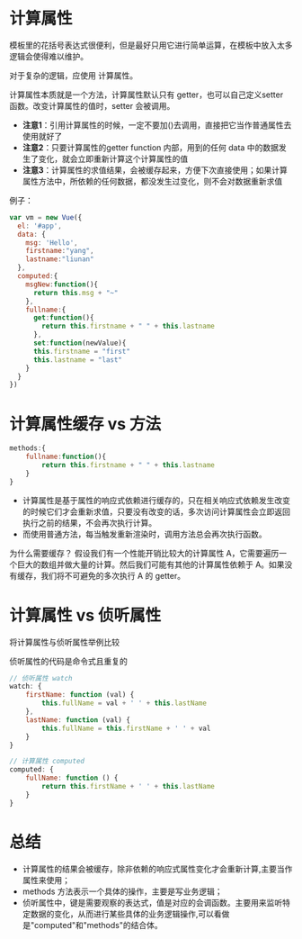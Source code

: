 # 计算属性
模板里的花括号表达式很便利，但是最好只用它进行简单运算，在模板中放入太多逻辑会使得难以维护。

对于复杂的逻辑，应使用 计算属性。

计算属性本质就是一个方法，计算属性默认只有 getter，也可以自己定义setter 函数。改变计算属性的值时，setter 会被调用。

- **注意1**：引用计算属性的时候，一定不要加()去调用，直接把它当作普通属性去使用就好了
- **注意2**：只要计算属性的getter function 内部，用到的任何 data 中的数据发生了变化，就会立即重新计算这个计算属性的值
- **注意3**：计算属性的求值结果，会被缓存起来，方便下次直接使用；如果计算属性方法中，所依赖的任何数据，都没发生过变化，则不会对数据重新求值

例子：
```javascript
var vm = new Vue({
  el: '#app',
  data: {
    msg: 'Hello',
    firstname:"yang",
    lastname:"liunan"
  },
  computed:{
    msgNew:function(){
      return this.msg + "~"
    },
    fullname:{
      get:function(){
        return this.firstname + " " + this.lastname
      },
      set:function(newValue){
      this.firstname = "first"
      this.lastname = "last"
    }
  }
})
```
# 计算属性缓存 vs 方法

```javascript
methods:{
    fullname:function(){
        return this.firstname + " " + this.lastname
    }
}
```
- 计算属性是基于属性的响应式依赖进行缓存的，只在相关响应式依赖发生改变的时候它们才会重新求值，只要没有改变的话，多次访问计算属性会立即返回执行之前的结果，不会再次执行计算。
- 而使用普通方法，每当触发重新渲染时，调用方法总会再次执行函数。

为什么需要缓存？
假设我们有一个性能开销比较大的计算属性 A，它需要遍历一个巨大的数组并做大量的计算。然后我们可能有其他的计算属性依赖于 A。如果没有缓存，我们将不可避免的多次执行 A 的 getter。

# 计算属性 vs 侦听属性
将计算属性与侦听属性举例比较

侦听属性的代码是命令式且重复的
```javascript
// 侦听属性 watch
watch: {
    firstName: function (val) {
        this.fullName = val + ' ' + this.lastName
    },
    lastName: function (val) {
        this.fullName = this.firstName + ' ' + val
    }
}
```
```javascript
// 计算属性 computed
computed: {
    fullName: function () {
        return this.firstName + ' ' + this.lastName
    }
}
```
# 总结
- 计算属性的结果会被缓存，除非依赖的响应式属性变化才会重新计算,主要当作属性来使用；
- methods 方法表示一个具体的操作，主要是写业务逻辑；
- 侦听属性中，键是需要观察的表达式，值是对应的会调函数。主要用来监听特定数据的变化，从而进行某些具体的业务逻辑操作,可以看做是"computed"和"methods"的结合体。

